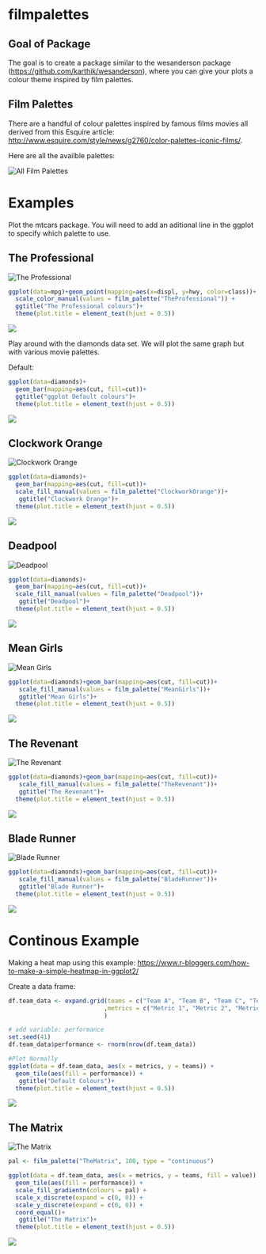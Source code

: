# filmpalettes

## Goal of Package
The goal is to create a package similar to the wesanderson package (https://github.com/karthik/wesanderson), where you can give your plots a colour theme inspired by film palettes. 

Film Palettes
-------------

There are a handful of colour palettes inspired by famous films movies all derived from this Esquire article: http://www.esquire.com/style/news/g2760/color-palettes-iconic-films/.

Here are all the availble palettes:

![All Film Palettes](/images/All_Film_Palettes.png)

Examples
========

Plot the mtcars package. You will need to add an aditional line in the ggplot to specify which palette to use.

The Professional
----------------

![The Professional](/images/TheProfessional.jpg)

``` r
ggplot(data=mpg)+geom_point(mapping=aes(x=displ, y=hwy, color=class))+ 
  scale_color_manual(values = film_palette("TheProfessional")) +
  ggtitle("The Professional colours")+
  theme(plot.title = element_text(hjust = 0.5))
```

![](images/unnamed-chunk-3-1.png)

Play around with the diamonds data set. We will plot the same graph but with various movie palettes.

Default:

``` r
ggplot(data=diamonds)+
  geom_bar(mapping=aes(cut, fill=cut))+
  ggtitle("ggplot Default colours")+
  theme(plot.title = element_text(hjust = 0.5))
```

![](images/unnamed-chunk-4-1.png)

Clockwork Orange
----------------

![Clockwork Orange](/images/ClockworkOrange.jpg)

``` r
ggplot(data=diamonds)+
  geom_bar(mapping=aes(cut, fill=cut))+ 
  scale_fill_manual(values = film_palette("ClockworkOrange"))+
   ggtitle("Clockwork Orange")+
  theme(plot.title = element_text(hjust = 0.5))
```

![](images/unnamed-chunk-5-1.png)

Deadpool
--------

![Deadpool](/images/Deadpool.jpg)

``` r
ggplot(data=diamonds)+
  geom_bar(mapping=aes(cut, fill=cut))+ 
  scale_fill_manual(values = film_palette("Deadpool"))+
   ggtitle("Deadpool")+
  theme(plot.title = element_text(hjust = 0.5))
```

![](images/unnamed-chunk-6-1.png)

Mean Girls
----------

![Mean Girls](/images/MeanGirls.jpg)

``` r
ggplot(data=diamonds)+geom_bar(mapping=aes(cut, fill=cut))+ 
   scale_fill_manual(values = film_palette("MeanGirls"))+
   ggtitle("Mean Girls")+
  theme(plot.title = element_text(hjust = 0.5))
```

![](images/unnamed-chunk-7-1.png)

The Revenant
------------

![The Revenant](/images/TheRevenant.jpg)

``` r
ggplot(data=diamonds)+geom_bar(mapping=aes(cut, fill=cut))+ 
   scale_fill_manual(values = film_palette("TheRevenant"))+
   ggtitle("The Revenant")+
  theme(plot.title = element_text(hjust = 0.5))
```

![](images/unnamed-chunk-8-1.png)

Blade Runner
------------

![Blade Runner](/images/BladeRunner.jpg)

``` r
ggplot(data=diamonds)+geom_bar(mapping=aes(cut, fill=cut))+ 
   scale_fill_manual(values = film_palette("BladeRunner"))+
   ggtitle("Blade Runner")+
  theme(plot.title = element_text(hjust = 0.5))
```

![](images/unnamed-chunk-9-1.png)

Continous Example
=================

Making a heat map using this example: <https://www.r-bloggers.com/how-to-make-a-simple-heatmap-in-ggplot2/>

Create a data frame:

``` r
df.team_data <- expand.grid(teams = c("Team A", "Team B", "Team C", "Team D")
                           ,metrics = c("Metric 1", "Metric 2", "Metric 3", "Metric 4", "Metric 5")
                           )

# add variable: performance
set.seed(41)
df.team_data$performance <- rnorm(nrow(df.team_data))
```

``` r
#Plot Normally
ggplot(data = df.team_data, aes(x = metrics, y = teams)) +
  geom_tile(aes(fill = performance)) +
   ggtitle("Default Colours")+
  theme(plot.title = element_text(hjust = 0.5))
```

![](images/unnamed-chunk-11-1.png)

The Matrix
----------

![The Matrix](/images/TheMatrix.jpg)

``` r
pal <- film_palette("TheMatrix", 100, type = "continuous")

ggplot(data = df.team_data, aes(x = metrics, y = teams, fill = value)) +
  geom_tile(aes(fill = performance)) + 
  scale_fill_gradientn(colours = pal) + 
  scale_x_discrete(expand = c(0, 0)) +
  scale_y_discrete(expand = c(0, 0)) + 
  coord_equal()+
   ggtitle("The Matrix")+
  theme(plot.title = element_text(hjust = 0.5))
```

![](images/unnamed-chunk-12-1.png)
